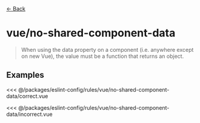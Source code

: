 [&#x2190; Back](./)
# vue/no-shared-component-data <badge text="error" type="error" vertical="middle"/>

> When using the data property on a component (i.e. anywhere except on new Vue), the value must be a function that returns an object.


## Examples

<code-highlight>
 
<div slot="correct">

<<< @/packages/eslint-config/rules/vue/no-shared-component-data/correct.vue

</div>

 
<div slot="incorrect">

<<< @/packages/eslint-config/rules/vue/no-shared-component-data/incorrect.vue

</div>

 
</code-highlight>

